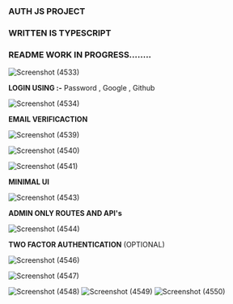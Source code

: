 ### **AUTH JS PROJECT**

### **WRITTEN IS TYPESCRIPT**

### **README WORK IN PROGRESS........**



![Screenshot (4533)](https://github.com/SkullRex001/next-Auth/assets/122201082/c3af3937-c430-4ca7-ba15-852bb3cdd44c)


**LOGIN USING :-**  Password , Google , Github

![Screenshot (4534)](https://github.com/SkullRex001/next-Auth/assets/122201082/2c361071-dab0-4492-a7e2-683ebddb2763)

**EMAIL VERIFICACTION**

![Screenshot (4539)](https://github.com/SkullRex001/next-Auth/assets/122201082/a5b79cb8-b1d6-4e30-a87d-0b5713196b69)

![Screenshot (4540)](https://github.com/SkullRex001/next-Auth/assets/122201082/d90312e8-3444-4230-bc49-bbadfae79f2a)

![Screenshot (4541)](https://github.com/SkullRex001/next-Auth/assets/122201082/ab02c574-f9cb-4059-8266-83fe5b626e6f)

**MINIMAL UI**

![Screenshot (4543)](https://github.com/SkullRex001/next-Auth/assets/122201082/5ec1bf3b-c732-46b2-b5cd-8ee9e1be6403)


**ADMIN ONLY ROUTES AND API's**

![Screenshot (4544)](https://github.com/SkullRex001/next-Auth/assets/122201082/a9363888-4f02-4de4-865f-5db9cdc53df2)

**TWO FACTOR AUTHENTICATION** (OPTIONAL)

![Screenshot (4546)](https://github.com/SkullRex001/next-Auth/assets/122201082/b9e4b4c3-e0cd-441f-8bf6-fb4c8729ddef)



![Screenshot (4547)](https://github.com/SkullRex001/next-Auth/assets/122201082/c32f3179-cd35-4429-a1a7-53bc8eb58b0e)

![Screenshot (4548)](https://github.com/SkullRex001/next-Auth/assets/122201082/92124054-7101-4098-8f9f-f313953f83e2)
![Screenshot (4549)](https://github.com/SkullRex001/next-Auth/assets/122201082/7beb10fa-8a49-4c70-aae1-cbd6598a36ec)
![Screenshot (4550)](https://github.com/SkullRex001/next-Auth/assets/122201082/2af82257-73c8-43b2-9470-e151d9fa2338)
